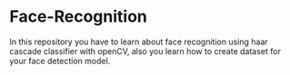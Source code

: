 # Face-Recognition
In this repository you have to learn about face recognition using haar cascade classifier with openCV, also you learn how to create dataset for your face detection model. 
